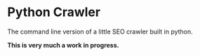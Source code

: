 Python Crawler
=====================

The command line version of a little SEO crawler built in python.

**This is very much a work in progress.**
